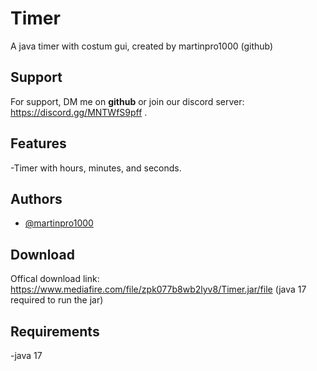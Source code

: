 # Timer
A java timer with costum gui, created by martinpro1000 (github)

## Support

For support, DM me on __**github**__ or join our discord server:
https://discord.gg/MNTWfS9pff
.


## Features

-Timer with hours, minutes, and seconds.

## Authors

- [@martinpro1000](https://www.github.com/martinpro1000)

## Download

Offical download link: https://www.mediafire.com/file/zpk077b8wb2lyv8/Timer.jar/file (java 17 required to run the jar)


## Requirements

-java 17
